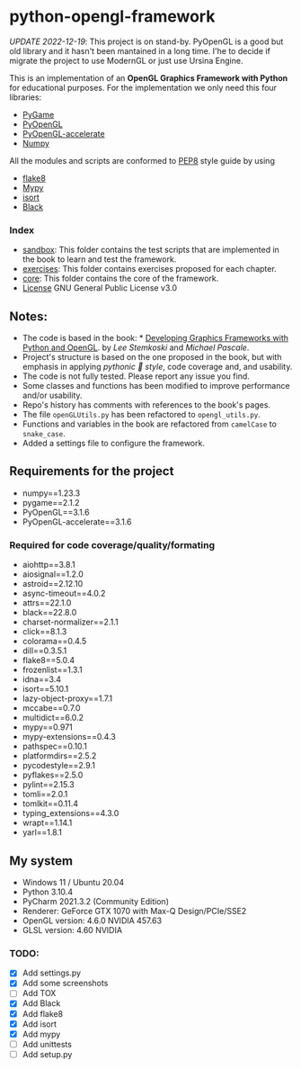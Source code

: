 # python-opengl-framework

_UPDATE 2022-12-19_: This project is on stand-by. PyOpenGL is a good but old library and it hasn't been mantained in a long time. I'he to decide if migrate the project to use ModernGL or just use Ursina Engine.

This is an implementation of an **OpenGL Graphics Framework with Python** for educational purposes. For the implementation 
we only need this four libraries:

 - [PyGame](https://www.pygame.org)
 - [PyOpenGL](http://pyopengl.sourceforge.net)
 - [PyOpenGL-accelerate](https://pypi.org/project/PyOpenGL-accelerate/)
 - [Numpy](https://numpy.org)

All the modules and scripts are conformed to [PEP8](https://www.python.org/dev/peps/pep-0008/) style guide by using
 - [flake8](https://flake8.pycqa.org/en/latest/)
 - [Mypy](http://mypy-lang.org/)
 - [isort](https://pycqa.github.io/isort/)
 - [Black](https://black.readthedocs.io/en/stable/)

### Index
 - [sandbox](https://github.com/newpaxonian/python-opengl-framework/tree/main/sandbox): This folder contains the test scripts that are implemented in the book to learn and test the framework.
 - [exercises](https://github.com/newpaxonian/python-opengl-framework/tree/main/exercises): This folder contains exercises proposed for each chapter.
 - [core](https://github.com/newpaxonian/python-opengl-framework/tree/main/core): This folder contains the core of the framework.
 - [License](https://github.com/newpaxonian/python-opengl-framework/blob/main/LICENSE) GNU General Public License v3.0

## Notes:
 - The code is based in the book: * [Developing Graphics Frameworks with Python and OpenGL](https://library.oapen.org/handle/20.500.12657/48838).
by *Lee Stemkoski* and *Michael Pascale*.
 - Project's structure is based on the one proposed in the book, 
but with emphasis in applying *pythonic 🐍 style*, code coverage and, and usability.
 - The code is not fully tested. Please report any issue you find.
 - Some classes and functions has been modified to improve performance and/or usability.
 - Repo's history has comments with references to the book's pages.
 - The file ```openGLUtils.py``` has been refactored to ```opengl_utils.py```.
 - Functions and variables in the book are refactored from ```camelCase``` to ```snake_case```.
 - Added a settings file to configure the framework.

## Requirements for the project
 - numpy==1.23.3
 - pygame==2.1.2
 - PyOpenGL==3.1.6
 - PyOpenGL-accelerate==3.1.6

### Required for code coverage/quality/formating
 - aiohttp==3.8.1
 - aiosignal==1.2.0
 - astroid==2.12.10
 - async-timeout==4.0.2
 - attrs==22.1.0
 - black==22.8.0
 - charset-normalizer==2.1.1
 - click==8.1.3
 - colorama==0.4.5
 - dill==0.3.5.1
 - flake8==5.0.4
 - frozenlist==1.3.1
 - idna==3.4
 - isort==5.10.1
 - lazy-object-proxy==1.7.1
 - mccabe==0.7.0
 - multidict==6.0.2
 - mypy==0.971
 - mypy-extensions==0.4.3
 - pathspec==0.10.1
 - platformdirs==2.5.2
 - pycodestyle==2.9.1
 - pyflakes==2.5.0
 - pylint==2.15.3
 - tomli==2.0.1
 - tomlkit==0.11.4
 - typing_extensions==4.3.0
 - wrapt==1.14.1
 - yarl==1.8.1


## My system
 - Windows 11 / Ubuntu 20.04
 - Python 3.10.4
 - PyCharm 2021.3.2 (Community Edition)
 - Renderer: GeForce GTX 1070 with Max-Q Design/PCIe/SSE2
 - OpenGL version: 4.6.0 NVIDIA 457.63
 - GLSL version: 4.60 NVIDIA



### TODO:
 - [x] Add settings.py
 - [x] Add some screenshots
 - [ ] Add TOX
 - [x] Add Black
 - [x] Add flake8
 - [x] Add isort
 - [x] Add mypy
 - [ ] Add unittests
 - [ ] Add setup.py
